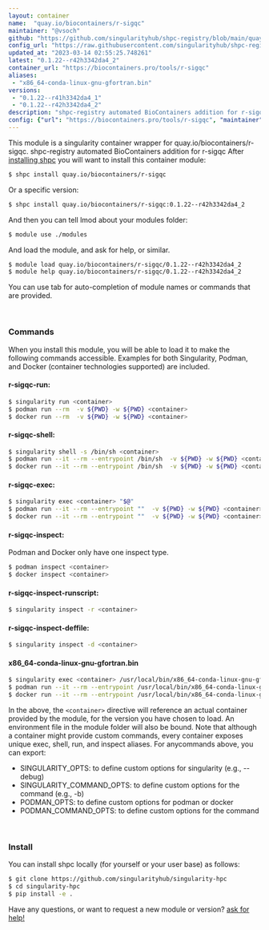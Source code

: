 ```yaml
---
layout: container
name:  "quay.io/biocontainers/r-sigqc"
maintainer: "@vsoch"
github: "https://github.com/singularityhub/shpc-registry/blob/main/quay.io/biocontainers/r-sigqc/container.yaml"
config_url: "https://raw.githubusercontent.com/singularityhub/shpc-registry/main/quay.io/biocontainers/r-sigqc/container.yaml"
updated_at: "2023-03-14 02:55:25.748261"
latest: "0.1.22--r42h3342da4_2"
container_url: "https://biocontainers.pro/tools/r-sigqc"
aliases:
 - "x86_64-conda-linux-gnu-gfortran.bin"
versions:
 - "0.1.22--r41h3342da4_1"
 - "0.1.22--r42h3342da4_2"
description: "shpc-registry automated BioContainers addition for r-sigqc"
config: {"url": "https://biocontainers.pro/tools/r-sigqc", "maintainer": "@vsoch", "description": "shpc-registry automated BioContainers addition for r-sigqc", "latest": {"0.1.22--r42h3342da4_2": "sha256:690a6f397db980739b5f99c3a4984cb4fd5ae0a2ed071144ef41fd7dabfa9818"}, "tags": {"0.1.22--r41h3342da4_1": "sha256:7192002233a4875401e50299185967bac244b65555c4dcdaa143f1f782ed6bfc", "0.1.22--r42h3342da4_2": "sha256:690a6f397db980739b5f99c3a4984cb4fd5ae0a2ed071144ef41fd7dabfa9818"}, "docker": "quay.io/biocontainers/r-sigqc", "aliases": {"x86_64-conda-linux-gnu-gfortran.bin": "/usr/local/bin/x86_64-conda-linux-gnu-gfortran.bin"}}
---
```


This module is a singularity container wrapper for quay.io/biocontainers/r-sigqc.
shpc-registry automated BioContainers addition for r-sigqc
After [installing shpc](#install) you will want to install this container module:


```bash
$ shpc install quay.io/biocontainers/r-sigqc
```

Or a specific version:

```bash
$ shpc install quay.io/biocontainers/r-sigqc:0.1.22--r42h3342da4_2
```

And then you can tell lmod about your modules folder:

```bash
$ module use ./modules
```

And load the module, and ask for help, or similar.

```bash
$ module load quay.io/biocontainers/r-sigqc/0.1.22--r42h3342da4_2
$ module help quay.io/biocontainers/r-sigqc/0.1.22--r42h3342da4_2
```

You can use tab for auto-completion of module names or commands that are provided.

<br>

### Commands

When you install this module, you will be able to load it to make the following commands accessible.
Examples for both Singularity, Podman, and Docker (container technologies supported) are included.

#### r-sigqc-run:

```bash
$ singularity run <container>
$ podman run --rm  -v ${PWD} -w ${PWD} <container>
$ docker run --rm  -v ${PWD} -w ${PWD} <container>
```

#### r-sigqc-shell:

```bash
$ singularity shell -s /bin/sh <container>
$ podman run --it --rm --entrypoint /bin/sh  -v ${PWD} -w ${PWD} <container>
$ docker run --it --rm --entrypoint /bin/sh  -v ${PWD} -w ${PWD} <container>
```

#### r-sigqc-exec:

```bash
$ singularity exec <container> "$@"
$ podman run --it --rm --entrypoint ""  -v ${PWD} -w ${PWD} <container> "$@"
$ docker run --it --rm --entrypoint ""  -v ${PWD} -w ${PWD} <container> "$@"
```

#### r-sigqc-inspect:

Podman and Docker only have one inspect type.

```bash
$ podman inspect <container>
$ docker inspect <container>
```

#### r-sigqc-inspect-runscript:

```bash
$ singularity inspect -r <container>
```

#### r-sigqc-inspect-deffile:

```bash
$ singularity inspect -d <container>
```


#### x86_64-conda-linux-gnu-gfortran.bin

```bash
$ singularity exec <container> /usr/local/bin/x86_64-conda-linux-gnu-gfortran.bin
$ podman run --it --rm --entrypoint /usr/local/bin/x86_64-conda-linux-gnu-gfortran.bin   -v ${PWD} -w ${PWD} <container> -c " $@"
$ docker run --it --rm --entrypoint /usr/local/bin/x86_64-conda-linux-gnu-gfortran.bin   -v ${PWD} -w ${PWD} <container> -c " $@"
```



In the above, the `<container>` directive will reference an actual container provided
by the module, for the version you have chosen to load. An environment file in the
module folder will also be bound. Note that although a container
might provide custom commands, every container exposes unique exec, shell, run, and
inspect aliases. For anycommands above, you can export:

 - SINGULARITY_OPTS: to define custom options for singularity (e.g., --debug)
 - SINGULARITY_COMMAND_OPTS: to define custom options for the command (e.g., -b)
 - PODMAN_OPTS: to define custom options for podman or docker
 - PODMAN_COMMAND_OPTS: to define custom options for the command

<br>

### Install

You can install shpc locally (for yourself or your user base) as follows:

```bash
$ git clone https://github.com/singularityhub/singularity-hpc
$ cd singularity-hpc
$ pip install -e .
```

Have any questions, or want to request a new module or version? [ask for help!](https://github.com/singularityhub/singularity-hpc/issues)